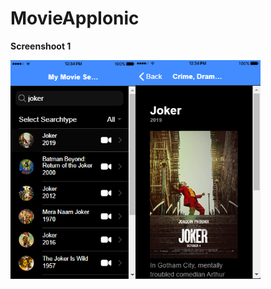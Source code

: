 # MovieAppIonic

<p><b>Screenshoot 1</b></p>

<img align="left" src="screenshoot/11.png" width="200" height="350">
<img align="left" src="screenshoot/12.png" width="200" height="350">

